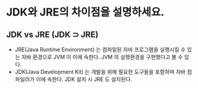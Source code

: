 # JDK와 JRE의 차이점을 설명하세요.

## JDK vs JRE (JDK ⊃ JRE)
  * JRE(Java Runtime Environment) 는 컴파일된 자바 프로그램을 실행시킬 수 있는 자바 환경으로 JVM 이 이에 속한다. JVM 의 실행환경을 구현했다고 볼 수 있다. 
  * JDK(Java Development Kit) 는 개발을 위해 필요한 도구들을 포함하며 자바 컴파일러가 이에 속한다. JDK 설치 시 JRE 도 설치된다.
